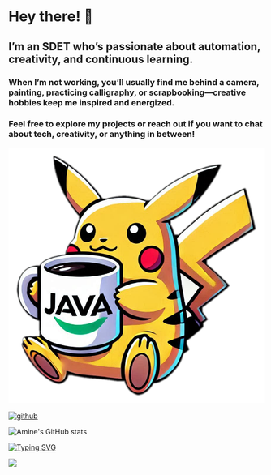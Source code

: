 # Hey there! 👋
## I’m an SDET who’s passionate about automation, creativity, and continuous learning. 

### When I’m not working, you’ll usually find me behind a camera, painting, practicing calligraphy, or scrapbooking—creative hobbies keep me inspired and energized.

### Feel free to explore my projects or reach out if you want to chat about tech, creativity, or anything in between!

![I am ](https://raw.githubusercontent.com/ersu-amine/ersu-amine/refs/heads/main/Designer%20(3).png)



[<img src='https://cdn.jsdelivr.net/npm/simple-icons@3.0.1/icons/github.svg' alt='github' height='40'>](https://github.com/ersu-amine)  


![Amine's GitHub stats](https://github-readme-stats.vercel.app/api?username=ersu-amine&theme=vision-friendly-dark&show_icons=true)

[![Typing SVG](https://readme-typing-svg.demolab.com?font=Fira+Code&size=18&pause=1000&color=F72C78&width=435&lines=Turn+setbacks+into+comebacks)](https://git.io/typing-svg)

![](https://komarev.com/ghpvc/?username=ersu-amine&color=brightgreen)



